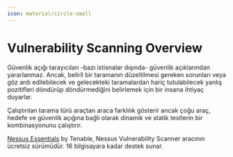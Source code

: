 ```yaml
---
icon: material/circle-small
---
```


# Vulnerability Scanning Overview

Güvenlik açığı tarayıcıları -bazı istisnalar dışında- güvenlik açıklarından yararlanmaz. Ancak, belirli bir taramanın düzeltilmesi gereken sorunları veya göz ardı edilebilecek ve gelecekteki taramalardan hariç tutulabilecek yanlış pozitifleri döndürüp döndürmediğini belirlemek için bir insana ihtiyaç duyarlar.

Çalıştırılan tarama türü araçtan araca farklılık gösterir ancak çoğu araç, hedefe ve güvenlik açığına bağlı olarak dinamik ve statik testlerin bir kombinasyonunu çalıştırır.

[Nessus Essentials](https://www.tenable.com/products/nessus/nessus-essentials) by Tenable, Nessus Vulnerability Scanner aracının ücretsiz sürümüdür. 16 bilgisayara kadar destek sunar.
